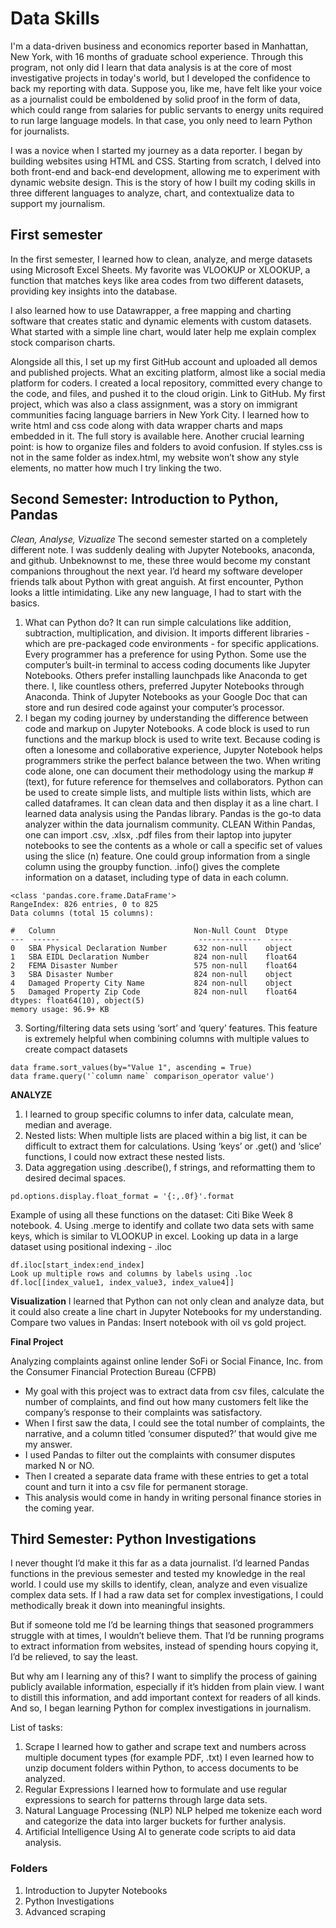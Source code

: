 # Data Skills

I'm a data-driven business and economics reporter based in Manhattan, New York, with 16 months of graduate school experience. Through this program, not only did I learn that data analysis is at the core of most investigative projects in today's world, but I developed the confidence to back my reporting with data. Suppose you, like me, have felt like your voice as a journalist could be emboldened by solid proof in the form of data, which could range from salaries for public servants to energy units required to run large language models. In that case, you only need to learn Python for journalists. 

I was a novice when I started my journey as a data reporter. I began by building websites using HTML and CSS. Starting from scratch, I delved into both front-end and back-end development, allowing me to experiment with dynamic website design. This is the story of how I built my coding skills in three different languages to analyze, chart, and contextualize data to support my journalism. 

## First semester

In the first semester, I learned how to clean, analyze, and merge datasets using Microsoft Excel Sheets. My favorite was VLOOKUP or XLOOKUP, a function that matches keys like area codes from two different datasets, providing key insights into the database. 

I also learned how to use Datawrapper, a free mapping and charting software that creates static and dynamic elements with custom datasets. What started with a simple line chart, would later help me explain complex stock comparison charts. 

Alongside all this, I set up my first GitHub account and uploaded all demos and published projects. What an exciting platform, almost like a social media platform for coders. I created a local repository, committed every change to the code, and files, and pushed it to the cloud origin. 
Link to GitHub. 
My first project, which was also a class assignment, was a story on immigrant communities facing language barriers in New York City. I learned how to write html and css code along with data wrapper charts and maps embedded in it. The full story is available here. 
Another crucial learning point: is how to organize files and folders to avoid confusion. If styles.css is not in the same folder as index.html, my website won’t show any style elements, no matter how much I try linking the two. 

## Second Semester: Introduction to Python, Pandas
*Clean, Analyse, Vizualize*
The second semester started on a completely different note. I was suddenly dealing with Jupyter Notebooks, anaconda, and github. Unbeknownst to me, these three would become my constant companions throughout the next year. 
I’d heard my software developer friends talk about Python with great anguish. At first encounter, Python looks a little intimidating. Like any new language, I had to start with the basics. 
1. What can Python do? It can run simple calculations like addition, subtraction, multiplication, and division. It imports different libraries - which are pre-packaged code environments - for specific applications. 
Every programmer has a preference for using Python. Some use the computer’s built-in terminal to access coding documents like Jupyter Notebooks. Others prefer installing launchpads like Anaconda to get there. I, like countless others, preferred Jupyter Notebooks through Anaconda. 
Think of Jupyter Notebooks as your Google Doc that can store and run desired code against your computer’s processor. 
2. I began my coding journey by understanding the difference between code and markup on Jupyter Notebooks. A code block is used to run functions and the markup block is used to write text. 
Because coding is often a lonesome and collaborative experience, Jupyter Notebook helps programmers strike the perfect balance between the two. When writing code alone, one can document their methodology using the markup #(text), for future reference for themselves and collaborators. 
Python can be used to create simple lists, and multiple lists within lists, which are called dataframes. It can clean data and then display it as a line chart. 
I  learned data analysis using the Pandas library. Pandas is the go-to data analyzer within the data journalism community. 
CLEAN
Within Pandas, one can import .csv, .xlsx, .pdf files from their laptop into jupyter notebooks to see the contents as a whole or call a specific set of values using the slice (n) feature. One could group information from a single column using the groupby function. 
.info() gives the complete information on a dataset, including type of data in each column. 
```
<class 'pandas.core.frame.DataFrame'>
RangeIndex: 826 entries, 0 to 825
Data columns (total 15 columns):

#   Column                               Non-Null Count  Dtype  
---  ------                               --------------  -----  
0   SBA Physical Declaration Number      632 non-null    object 
1   SBA EIDL Declaration Number          824 non-null    float64
2   FEMA Disaster Number                 575 non-null    float64
3   SBA Disaster Number                  824 non-null    object 
4   Damaged Property City Name           824 non-null    object 
5   Damaged Property Zip Code            824 non-null    float64
dtypes: float64(10), object(5)
memory usage: 96.9+ KB
```
3. Sorting/filtering data sets using ‘sort’ and ‘query’ features. This feature is extremely helpful when combining columns with multiple values to create compact datasets   
```
data frame.sort_values(by="Value 1", ascending = True)
data frame.query('`column name` comparison_operator value')
```
**ANALYZE**
1. I learned to group specific columns to infer data, calculate mean, median and average. 
2. Nested lists: When multiple lists are placed within a big list, it can be difficult to extract them for calculations. Using ‘keys’ or .get() and ‘slice’ functions, I could now extract these nested lists. 
3. Data aggregation using .describe(), f strings, and reformatting them to desired decimal spaces. 
```
pd.options.display.float_format = '{:,.0f}'.format
```
Example of using all these functions on the dataset: Citi Bike Week 8 notebook. 
4. Using .merge to identify and collate two data sets with same keys, which is similar to VLOOKUP in excel. 
Looking up data in a large dataset using positional indexing - .iloc 
```
df.iloc[start_index:end_index]
Look up multiple rows and columns by labels using .loc
df.loc[[index_value1, index_value3, index_value4]]
```
**Visualization**
I learned that Python can not only clean and analyze data, but it could also create a line chart in Jupyter Notebooks for my understanding. 
Compare two values in Pandas: Insert notebook with oil vs gold project. 

**Final Project**

Analyzing complaints against online lender SoFi or Social Finance, Inc. from the Consumer Financial Protection Bureau (CFPB) 
- My goal with this project was to extract data from csv files, calculate the number of complaints, and find out how many customers felt like the company’s response to their complaints was satisfactory. 
- When I first saw the data, I could see the total number of complaints, the narrative, and a column titled ‘consumer disputed?’ that would give me my answer. 
- I used Pandas to filter out the complaints with consumer disputes marked N or NO. 
- Then I created a separate data frame with these entries to get a total count and turn it into a csv file for permanent storage. 
- This analysis would come in handy in writing personal finance stories in the coming year. 

## Third Semester: Python Investigations

I never thought I’d make it this far as a data journalist. I’d learned Pandas functions in the previous semester and tested my knowledge in the real world. I could use my skills to identify, clean, analyze and even visualize complex data sets. If I had a raw data set for complex investigations, I could methodically break it down into meaningful insights. 

But if someone told me I’d be learning things that seasoned programmers struggle with at times, I wouldn’t believe them. That I’d be running programs to extract information from websites, instead of spending hours copying it, I’d be relieved, to say the least. 

But why am I learning any of this? I want to simplify the process of gaining publicly available information, especially if it’s hidden from plain view. I want to distill this information, and add important context for readers of all kinds. And so, I began learning Python for complex investigations in journalism. 

List of tasks:
1. Scrape
I learned how to gather and scrape text and numbers across multiple document types (for example PDF, .txt) 
I even learned how to unzip document folders within Python, to access documents to be analyzed. 
2. Regular Expressions
I learned how to formulate and use regular expressions to search for patterns through large data sets. 
3. Natural Language Processing (NLP)
NLP helped me tokenize each word and categorize the data into larger buckets for further analysis. 
4. Artificial Intelligence
Using AI to generate code scripts to aid data analysis. 


### Folders
1. Introduction to Jupyter Notebooks
2. Python Investigations
3. Advanced scraping


